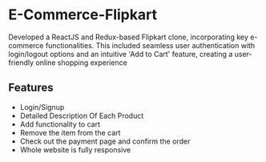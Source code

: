 # E-Commerce-Flipkart

Developed a ReactJS and Redux-based Flipkart clone, incorporating key e-commerce functionalities. This included
seamless user authentication with login/logout options and an intuitive 'Add to Cart' feature, creating a user-
friendly online shopping experience

## Features
* Login/Signup
* Detailed Description Of Each Product
* Add functionality to cart
* Remove the item from the cart
* Check out the payment page and confirm the order
* Whole website is fully responsive
